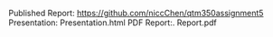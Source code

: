 Published Report: https://github.com/niccChen/qtm350assignment5 
Presentation: Presentation.html 
PDF Report:. Report.pdf 
